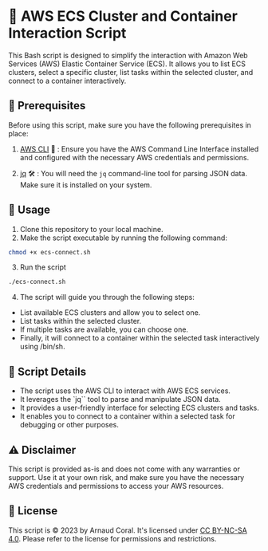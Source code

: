 # 🚀 AWS ECS Cluster and Container Interaction Script

This Bash script is designed to simplify the interaction with Amazon Web Services (AWS) Elastic Container Service (ECS). It allows you to list ECS clusters, select a specific cluster, list tasks within the selected cluster, and connect to a container interactively.

## 🧰 Prerequisites

Before using this script, make sure you have the following prerequisites in place:

1. [AWS CLI](https://aws.amazon.com/cli/) :electric_plug: : Ensure you have the AWS Command Line Interface installed and configured with the necessary AWS credentials and permissions.

2. [jq](https://stedolan.github.io/jq/) :hammer_and_wrench: : You will need the `jq` command-line tool for parsing JSON data. Make sure it is installed on your system.

## 🚴 Usage

1. Clone this repository to your local machine.
2. Make the script executable by running the following command:
```bash
chmod +x ecs-connect.sh
```
3. Run the script
```bash
./ecs-connect.sh
```
4. The script will guide you through the following steps:
- List available ECS clusters and allow you to select one.
- List tasks within the selected cluster.
- If multiple tasks are available, you can choose one.
- Finally, it will connect to a container within the selected task interactively using /bin/sh.

## 🔎 Script Details

- The script uses the AWS CLI to interact with AWS ECS services.
- It leverages the `jq`` tool to parse and manipulate JSON data.
- It provides a user-friendly interface for selecting ECS clusters and tasks.
- It enables you to connect to a container within a selected task for debugging or other purposes.

## ⚠️ Disclaimer

This script is provided as-is and does not come with any warranties or support. Use it at your own risk, and make sure you have the necessary AWS credentials and permissions to access your AWS resources.

## 📜 License

This script is © 2023 by Arnaud Coral. It's licensed under [CC BY-NC-SA 4.0](https://creativecommons.org/licenses/by-nc-sa/4.0/). Please refer to the license for permissions and restrictions.
